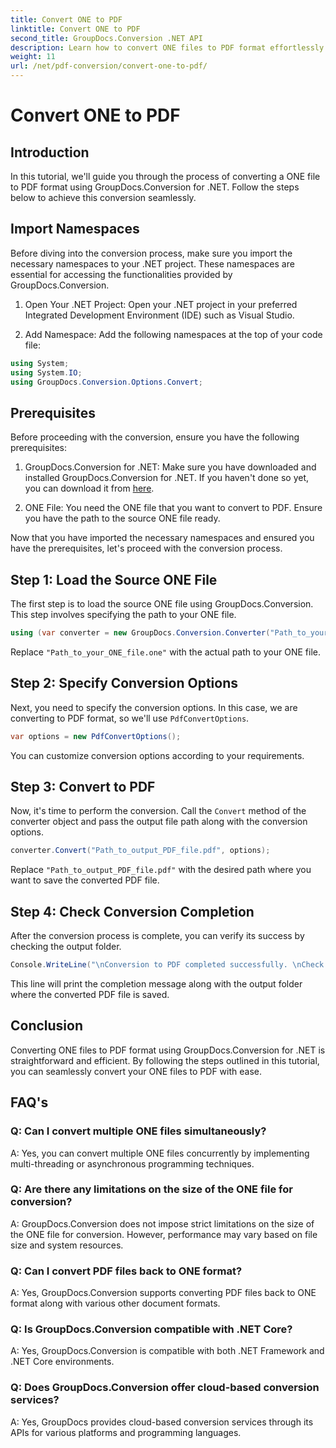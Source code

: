 ```yaml
---
title: Convert ONE to PDF
linktitle: Convert ONE to PDF
second_title: GroupDocs.Conversion .NET API
description: Learn how to convert ONE files to PDF format effortlessly using GroupDocs.Conversion for .NET. Follow our step-by-step guide.
weight: 11
url: /net/pdf-conversion/convert-one-to-pdf/
---
```


# Convert ONE to PDF

## Introduction

In this tutorial, we'll guide you through the process of converting a ONE file to PDF format using GroupDocs.Conversion for .NET. Follow the steps below to achieve this conversion seamlessly.

## Import Namespaces

Before diving into the conversion process, make sure you import the necessary namespaces to your .NET project. These namespaces are essential for accessing the functionalities provided by GroupDocs.Conversion.

1. Open Your .NET Project: Open your .NET project in your preferred Integrated Development Environment (IDE) such as Visual Studio.

2. Add Namespace: Add the following namespaces at the top of your code file:

```csharp
using System;
using System.IO;
using GroupDocs.Conversion.Options.Convert;
```

## Prerequisites

Before proceeding with the conversion, ensure you have the following prerequisites:

1. GroupDocs.Conversion for .NET: Make sure you have downloaded and installed GroupDocs.Conversion for .NET. If you haven't done so yet, you can download it from [here](https://releases.groupdocs.com/conversion/net/).

2. ONE File: You need the ONE file that you want to convert to PDF. Ensure you have the path to the source ONE file ready.

Now that you have imported the necessary namespaces and ensured you have the prerequisites, let's proceed with the conversion process.

## Step 1: Load the Source ONE File

The first step is to load the source ONE file using GroupDocs.Conversion. This step involves specifying the path to your ONE file.

```csharp
using (var converter = new GroupDocs.Conversion.Converter("Path_to_your_ONE_file.one"))
```

Replace `"Path_to_your_ONE_file.one"` with the actual path to your ONE file.

## Step 2: Specify Conversion Options

Next, you need to specify the conversion options. In this case, we are converting to PDF format, so we'll use `PdfConvertOptions`.

```csharp
var options = new PdfConvertOptions();
```

You can customize conversion options according to your requirements.

## Step 3: Convert to PDF

Now, it's time to perform the conversion. Call the `Convert` method of the converter object and pass the output file path along with the conversion options.

```csharp
converter.Convert("Path_to_output_PDF_file.pdf", options);
```

Replace `"Path_to_output_PDF_file.pdf"` with the desired path where you want to save the converted PDF file.

## Step 4: Check Conversion Completion

After the conversion process is complete, you can verify its success by checking the output folder.

```csharp
Console.WriteLine("\nConversion to PDF completed successfully. \nCheck output in {0}", outputFolder);
```

This line will print the completion message along with the output folder where the converted PDF file is saved.

## Conclusion

Converting ONE files to PDF format using GroupDocs.Conversion for .NET is straightforward and efficient. By following the steps outlined in this tutorial, you can seamlessly convert your ONE files to PDF with ease.

## FAQ's

### Q: Can I convert multiple ONE files simultaneously?

A: Yes, you can convert multiple ONE files concurrently by implementing multi-threading or asynchronous programming techniques.

### Q: Are there any limitations on the size of the ONE file for conversion?

A: GroupDocs.Conversion does not impose strict limitations on the size of the ONE file for conversion. However, performance may vary based on file size and system resources.

### Q: Can I convert PDF files back to ONE format?

A: Yes, GroupDocs.Conversion supports converting PDF files back to ONE format along with various other document formats.

### Q: Is GroupDocs.Conversion compatible with .NET Core?

A: Yes, GroupDocs.Conversion is compatible with both .NET Framework and .NET Core environments.

### Q: Does GroupDocs.Conversion offer cloud-based conversion services?

A: Yes, GroupDocs provides cloud-based conversion services through its APIs for various platforms and programming languages.

